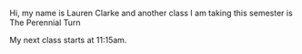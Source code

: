 Hi, my name is Lauren Clarke and another class I am taking this semester is The Perennial Turn

My next class starts at 11:15am.